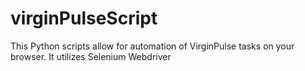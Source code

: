 # virginPulseScript


This Python scripts allow for automation of VirginPulse tasks on your browser. It utilizes Selenium Webdriver 
